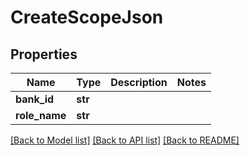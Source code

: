 # CreateScopeJson

## Properties
Name | Type | Description | Notes
------------ | ------------- | ------------- | -------------
**bank_id** | **str** |  | 
**role_name** | **str** |  | 

[[Back to Model list]](../README.md#documentation-for-models) [[Back to API list]](../README.md#documentation-for-api-endpoints) [[Back to README]](../README.md)


